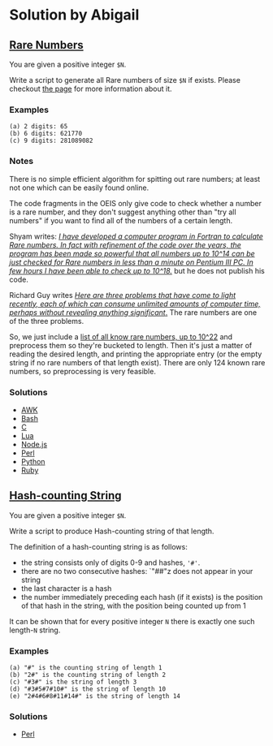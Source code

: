 # Solution by Abigail
## [Rare Numbers](https://perlweeklychallenge.org/blog/perl-weekly-challenge-102/#TASK1)


You are given a positive integer `$N`.

Write a script to generate all Rare numbers of size `$N` if exists.
Please checkout [the page](http://www.shyamsundergupta.com/rare.htm)
for more information about it.

### Examples
~~~~
(a) 2 digits: 65
(b) 6 digits: 621770
(c) 9 digits: 281089082
~~~~

### Notes

There is no simple efficient algorithm for spitting out rare numbers;
at least not one which can be easily found online.

The code fragments in the OEIS only give code to check whether a 
number is a rare number, and they don't suggest anything other
than "try all numbers" if you want to find all of the numbers of a
certain length. 

Shyam writes: [*I have developed a computer program in Fortran to
calculate Rare numbers. In fact with refinement of the code over
the years, the program has been made so powerful that all numbers
up to 10^14 can be just checked for Rare numbers in less than a
minute on Pentium III PC. In few hours I have been able to check
up to 10^18.*](https://www.primepuzzles.net/conjectures/conj_023.htm)
but he does not publish his code.

Richard Guy writes [*Here are three problems that have come to light
recently, each of which can consume unlimited amounts of computer time,
perhaps without revealing anything
significant*.](https://www.jstor.org/stable/2325149?seq=1)
The rare numbers are one of the three problems.

So, we just include a [list of all know rare numbers,
up to 10^22](https://oeis.org/A035519/b035519.txt) 
and preprocess them so they're bucketed to length. Then it's just
a matter of reading the desired length, and printing the appropriate
entry (or the empty string if no rare numbers of that length exist).
There are only 124 known rare numbers, so preprocessing is very
feasible.


### Solutions
* [AWK](awk/ch-1.awk)
* [Bash](bash/ch-1.sh)
* [C](c/ch-1.c)
* [Lua](lua/ch-1.lua)
* [Node.js](node/ch-1.js)
* [Perl](perl/ch-1.pl)
* [Python](python/ch-1.py)
* [Ruby](ruby/ch-1.rb)


## [Hash-counting String](https://perlweeklychallenge.org/blog/perl-weekly-challenge-102/#TASK2)

You are given a positive integer `$N`.

Write a script to produce Hash-counting string of that length.

The definition of a hash-counting string is as follows:
- the string consists only of digits 0-9 and hashes, `'#'`.
- there are no two consecutive hashes: `"##"z does not appear in your string
- the last character is a hash
- the number immediately preceding each hash (if it exists) is the position
  of that hash in the string, with the position being counted up from 1

It can be shown that for every positive integer `N` there is exactly one
such length-`N` string.

### Examples
~~~~
(a) "#" is the counting string of length 1
(b) "2#" is the counting string of length 2
(c) "#3#" is the string of length 3
(d) "#3#5#7#10#" is the string of length 10
(e) "2#4#6#8#11#14#" is the string of length 14
~~~~

### Solutions
* [Perl](perl/ch-2.pl)
